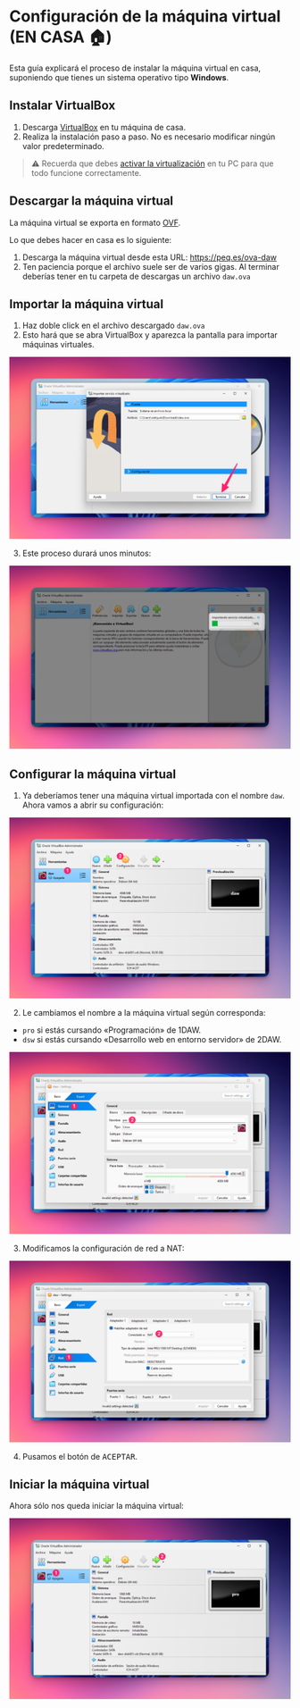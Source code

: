 # Configuración de la máquina virtual (EN CASA 🏠)

Esta guía explicará el proceso de instalar la máquina virtual en casa, suponiendo que tienes un sistema operativo tipo **Windows**.

## Instalar VirtualBox

1. Descarga [VirtualBox](https://www.virtualbox.org/wiki/Downloads) en tu máquina de casa.
2. Realiza la instalación paso a paso. No es necesario modificar ningún valor predeterminado.

> ⚠️ Recuerda que debes [activar la virtualización](https://www.youtube.com/watch?v=tgH4_jkiMbc) en tu PC para que todo funcione correctamente.

## Descargar la máquina virtual

La máquina virtual se exporta en formato [OVF](https://es.wikipedia.org/wiki/Open_Virtualization_Format).

Lo que debes hacer en casa es lo siguiente:

1. Descarga la máquina virtual desde esta URL: https://peq.es/ova-daw
2. Ten paciencia porque el archivo suele ser de varios gigas. Al terminar deberías tener en tu carpeta de descargas un archivo `daw.ova`

## Importar la máquina virtual

1. Haz doble click en el archivo descargado `daw.ova`
2. Esto hará que se abra VirtualBox y aparezca la pantalla para importar máquinas virtuales.

![Importar VM - Diálogo](./images/vm-setup-home/01-import-vm-dialog.png)

3. Este proceso durará unos minutos:

![Importar VM - Proceso](./images/vm-setup-home/02-import-vm-progress.png)

## Configurar la máquina virtual

1. Ya deberíamos tener una máquina virtual importada con el nombre `daw`. Ahora vamos a abrir su configuración:

![Abrir configuración](./images/vm-setup-home/03-open-vm-config.png)

2. Le cambiamos el nombre a la máquina virtual según corresponda:

- `pro` si estás cursando «Programación» de 1DAW.
- `dsw` si estás cursando «Desarrollo web en entorno servidor» de 2DAW.

![Cambiar nombre](./images/vm-setup-home/04-change-vm-name.png)

3. Modificamos la configuración de red a NAT:

![Cambiar configuración de red](./images/vm-setup-home/05-fix-network-adapter.png)

4. Pusamos el botón de <kbd>ACEPTAR</kbd>.

## Iniciar la máquina virtual

Ahora sólo nos queda iniciar la máquina virtual:

![Iniciar la máquina virtual](./images/vm-setup-home/06-run-vm.png)
